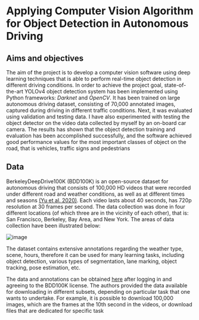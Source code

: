 # Applying Computer Vision Algorithm for Object Detection in Autonomous Driving

## Aims and objectives
The aim of the project is to develop a computer vision software using deep learning techniques 
that is able to perform real-time object detection in different driving conditions.
In order to achieve the project goal, state-of-the-art YOLOv4 object detection system has
been implemented using Python frameworks: *Darknet* and *OpenCV*. It has been trained on large 
autonomous driving dataset, consisting of 70,000 annotated images, captured during driving in 
different traffic conditions.
Next, it was evaluated using validation and testing data. I have also experimented with testing the 
object detector on the video data collected by myself by an on-board car camera. The results has 
shown that the object detection training and evaluation has been accomplished successfully, and 
the software achieved good performance values for the most important classes of object on the 
road, that is vehicles, traffic signs and pedestrians

## Data
BerkeleyDeepDrive100K (BDD100K) is an open-source dataset for autonomous driving that consists of 100,000 HD videos that were recorded under different road and weather conditions, as well as at different times and seasons [(Yu et al. 2020)](https://openaccess.thecvf.com/content_CVPR_2020/papers/Yu_BDD100K_A_Diverse_Driving_Dataset_for_Heterogeneous_Multitask_Learning_CVPR_2020_paper.pdf). Each video lasts about 40 seconds, has 720p resolution at 30 frames per second. 
The data collection was done in four different locations (of which three are in the vicinity of each other), that is: 
San Francisco, Berkeley, Bay Area, and New York. The areas of data collection have been illustrated below: 

![image](https://user-images.githubusercontent.com/96207926/207092396-b36e2462-9996-4fab-8168-5794445d5572.png)

The dataset contains extensive annotations regarding the weather type, scene, hours, therefore it can be used for many learning tasks, including object detection, various types of segmentation, lane marking, object tracking, pose estimation, etc.

The data and annotations can be obtained [here](https://bdd-data.berkeley.edu/) after logging in and agreeing to the BDD100K license. 
The authors provided the data available for downloading in different subsets, depending on particular task that one wants to undertake.
For example, it is possible to download 100,000 images, which are the frames at the 10th second in the videos, or download files that are dedicated for specific task
